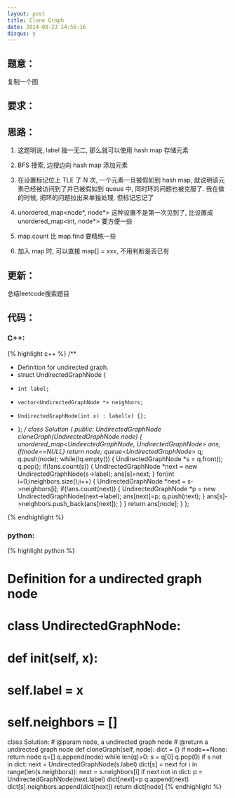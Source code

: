 ```yaml
---
layout: post
title: Clone Graph
date: 2014-08-23 14:56:16
disqus: y
---
```


## 题意：
复制一个图

## 要求：


## 思路：
1. 这题明说, label 独一无二, 那么就可以使用 hash map 存储元素

2. BFS 搜索, 边搜边向 hash map 添加元素

3. 在设置标记位上 TLE 了 N 次, 一个元素一旦被假如到 hash map, 就说明该元素已经被访问到了并已被假如到 queue 中, 同时环的问题也被克服了. 我在做的时候, 把环的问题拉出来单独处理, 但标记忘记了

4. unordered_map<node*, node*> 这种设置不是第一次见到了, 比设置成 unordered_map<int, node*> 要方便一些

5. map.count 比 map.find 要精练一些

6. 加入 map 时, 可以直接 map[] = xxx, 不用判断是否已有

## 更新：
总结leetcode搜索题目

## 代码：

### C++:

{% highlight c++ %}
/**
 * Definition for undirected graph.
 * struct UndirectedGraphNode {
 *     int label;
 *     vector<UndirectedGraphNode *> neighbors;
 *     UndirectedGraphNode(int x) : label(x) {};
 * };
 */
class Solution {
public:
    UndirectedGraphNode *cloneGraph(UndirectedGraphNode *node) {
        unordered_map<UndirectedGraphNode*, UndirectedGraphNode*> ans;
        if(node==NULL)
            return node;
        queue<UndirectedGraphNode*> q;
        q.push(node);
        while(!q.empty())
        {
            UndirectedGraphNode *s = q.front();
            q.pop();
            if(!ans.count(s))
            {
                UndirectedGraphNode *next = new UndirectedGraphNode(s->label);
                ans[s]=next;
            }
            for(int i=0;i<s->neighbors.size();i++)
            {
                UndirectedGraphNode *next = s->neighbors[i];
                if(!ans.count(next))
                {
                    UndirectedGraphNode *p = new UndirectedGraphNode(next->label);
                    ans[next]=p;
                    q.push(next);
                }
                ans[s]->neighbors.push_back(ans[next]);
            }
        }
        return ans[node];
    }
};


 {% endhighlight %}
### python:

{% highlight python %}

# Definition for a undirected graph node
# class UndirectedGraphNode:
#     def __init__(self, x):
#         self.label = x
#         self.neighbors = []

class Solution:
    # @param node, a undirected graph node
    # @return a undirected graph node
    def cloneGraph(self, node):
        dict = {}
        if node==None:
            return node
        q=[]
        q.append(node)
        while len(q)>0:
            s = q[0]
            q.pop(0)
            if s not in dict:
                next = UndirectedGraphNode(s.label)
                dict[s] = next
            for i in range(len(s.neighbors)):
                next = s.neighbors[i]
                if next not in dict:
                    p = UndirectedGraphNode(next.label)
                    dict[next]=p
                    q.append(next)
                dict[s].neighbors.append(dict[next])
        return dict[node]
 {% endhighlight %}
